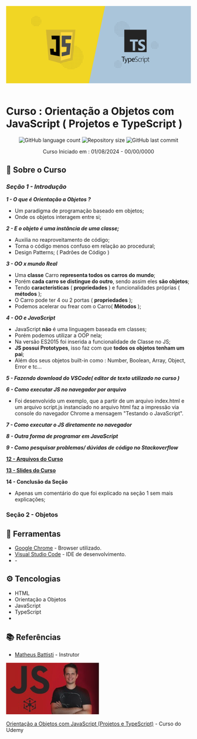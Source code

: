 
<!-- ************************************* logo ********************************************* -->
<div align="center"> 

<img src="./images/logo.png" width="900px" >

</div>

</br>

# Curso : Orientação a Objetos com JavaScript ( Projetos e TypeScript )

<!-- ************************************* Baadges ********************************************* -->
<p align="center">
  <img alt="GitHub language count" src="https://img.shields.io/github/languages/count/brunoemferreira/Orientacao-a-Objetos-com_JavaScript-Projetos-e-TypeScript?color=%2304D361">
  <img alt="Repository size" src="https://img.shields.io/github/repo-size/brunoemferreira/Orientacao-a-Objetos-com_JavaScript-Projetos-e-TypeScript">
  <img alt="GitHub last commit" src="https://img.shields.io/github/last-commit/brunoemferreira/Orientacao-a-Objetos-com_JavaScript-Projetos-e-TypeScript">
</p>

<p align="center">Curso Iniciado em : 01/08/2024 - 00/00/0000</p>

## 🚀 Sobre o Curso

### *Seção 1 - Introdução*

_**1 - O que é Orientação a Objetos ?**_ 
- Um paradigma de programação baseado em objetos;
- Onde os objetos interagem entre si;

_**2 - E o objeto é uma instância de uma classe;**_
- Auxilia no reaproveitamento de código;
- Torna o código menos confuso em relação ao procedural;
- Design Patterns; ( Padrões de Código )

_**3 - OO x mundo Real**_
- Uma **classe** Carro **representa todos os carros do mundo**;
- Porém **cada carro se distingue do outro**, sendo assim eles **são objetos**;
- Tendo **características** ( **propriedades** ) e funcionalidades próprias ( **métodos** );
- O Carro pode ter 4 ou 2 portas ( **propriedades** );
- Podemos acelerar ou frear com o Carro( **Métodos** );

_**4 - OO e JavaScript**_
- JavaScript **não** é uma linguagem baseada em classes;
- Porém podemos utilizar a OOP nela;
- Na versão ES2015 foi inserida a funcionalidade de Classe no JS;
- **JS possui Prototypes**, isso faz com que **todos os objetos tenham um pai**;
- Além dos seus objetos built-in como : Number, Boolean, Array, Object, Error e tc...

_**5 - Fazendo download do VSCode( editor de texto utilizado no curso )**_

_**6 - Como executar JS no navegador por arquivo**_
- Foi desenvolvido um exemplo, que a partir de um arquivo index.html e um arquivo script.js instanciado 
no arquivo html faz a impressão via console do navegador Chrome a mensagem "Testando o JavaScript". 

_**7 - Como executar o JS diretamente no navegador**_

_**8 - Outra forma de programar em JavaScript**_

_**9 - Como pesquisar problemas/ dúvidas de código no Stackoverflow**_

**[12 - Arquivos do Curso](documents/js_oop_curso-master.zip)**

**[13 - Slides do Curso](documents/10-JSOOP.pdf)**

**14 - Conclusão da Seção**
 - Apenas um comentário do que foi explicado na seção 1 sem mais explicações;


### Seção 2 - Objetos


## 🧰 Ferramentas

* [Google Chrome]() - Browser utilizado.
* [Visual Studio Code]() - IDE de desenvolvimento.
* []() - 

## ⚙️ Tencologias 

* HTML 
* Orientação a Objetos
* JavaScript
* TypeScript
* 

## 📚 Referências

* [Matheus Battisti](https://www.linkedin.com/in/matheusbattisti/) - Instrutor

<div align="left">

<img src="images/curso.png" alt="Imagem do Curso"/>

</div>

[Orientação a Objetos com JavaScript (Projetos e TypeScript)](https://www.udemy.com/course/orientacao-a-objetos-com-javascript-projetos-e-typescript/) - Curso do Udemy
